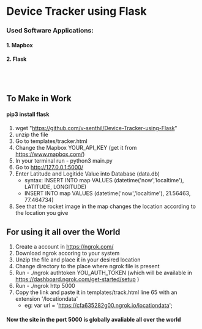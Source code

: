 # Device Tracker using Flask

### Used Software Applications:
#### 1. Mapbox 
#### 2. Flask

<br><br>

## To Make in Work

#### pip3 install flask

1. wget "https://github.com/v-senthil/Device-Tracker-using-Flask"
2. unzip the file
3. Go to templates/tracker.html
4. Change the Mapbox YOUR_API_KEY (get it from https://www.mapbox.com/)
5. In your terminal run - python3 main.py
6. Go to http://127.0.0.1:5000/
7. Enter Latitude and Logitide Value into Database (data.db)
   - syntax: INSERT INTO map VALUES (datetime('now','localtime'), LATITUDE, LONGITUDE)
   - INSERT INTO map VALUES (datetime('now','localtime'), 21.56463, 77.464734)
8. See that the rocket image in the map changes the location according to the location you give


## For using it all over the World

1. Create a account in https://ngrok.com/
2. Download ngrok accoring to your system
3. Unzip the file and place it in your desired location
4. Change directory to the place where ngrok file is present
5. Run - ./ngrok authtoken YOU_AUTH_TOKEN (which will be available in https://dashboard.ngrok.com/get-started/setup )
6. Run - ./ngrok http 5000
7. Copy the link and paste it in templates/track.html line 65 with an extension '/locationdata'
   - eg: var url = 'https://cfa635282g00.ngrok.io/locationdata';

#### Now the site in the port 5000 is globally avaliable all over the world
